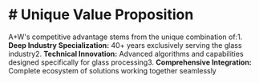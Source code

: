 # # Unique Value Proposition

A+W's competitive advantage stems from the unique combination of:1. **Deep Industry Specialization:** 40+ years exclusively serving the glass industry2. **Technical Innovation:** Advanced algorithms and capabilities designed specifically for glass processing3. **Comprehensive Integration:** Complete ecosystem of solutions working together seamlessly
